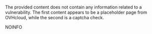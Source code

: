 The provided content does not contain any information related to a vulnerability. The first content appears to be a placeholder page from OVHcloud, while the second is a captcha check.

NOINFO